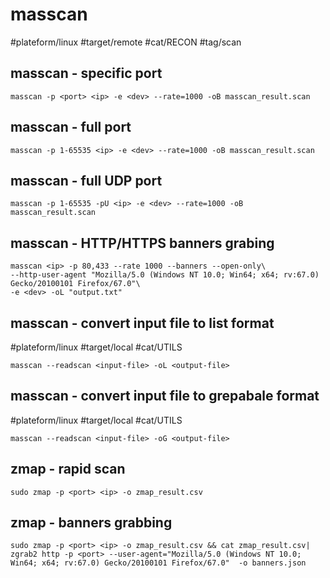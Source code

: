 # masscan

#plateform/linux #target/remote #cat/RECON #tag/scan

## masscan - specific port
```
masscan -p <port> <ip> -e <dev> --rate=1000 -oB masscan_result.scan
```
## masscan - full port
```
masscan -p 1-65535 <ip> -e <dev> --rate=1000 -oB masscan_result.scan
```

## masscan - full UDP port
```
masscan -p 1-65535 -pU <ip> -e <dev> --rate=1000 -oB masscan_result.scan
```

## masscan - HTTP/HTTPS banners grabing
```
masscan <ip> -p 80,433 --rate 1000 --banners --open-only\
--http-user-agent "Mozilla/5.0 (Windows NT 10.0; Win64; x64; rv:67.0) Gecko/20100101 Firefox/67.0"\
-e <dev> -oL "output.txt" 
```

## masscan - convert input file to list format
#plateform/linux #target/local #cat/UTILS
```
masscan --readscan <input-file> -oL <output-file>
```

## masscan - convert input file to grepabale format
#plateform/linux #target/local #cat/UTILS
```
masscan --readscan <input-file> -oG <output-file>
```
## zmap - rapid scan
```
sudo zmap -p <port> <ip> -o zmap_result.csv
```

## zmap - banners grabbing
```
sudo zmap -p <port> <ip> -o zmap_result.csv && cat zmap_result.csv| zgrab2 http -p <port> --user-agent="Mozilla/5.0 (Windows NT 10.0; Win64; x64; rv:67.0) Gecko/20100101 Firefox/67.0"  -o banners.json
```

